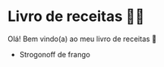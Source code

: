 # Livro de receitas :woman_cook:

Olá! Bem vindo(a) ao meu livro de receitas :book:

- Strogonoff de frango